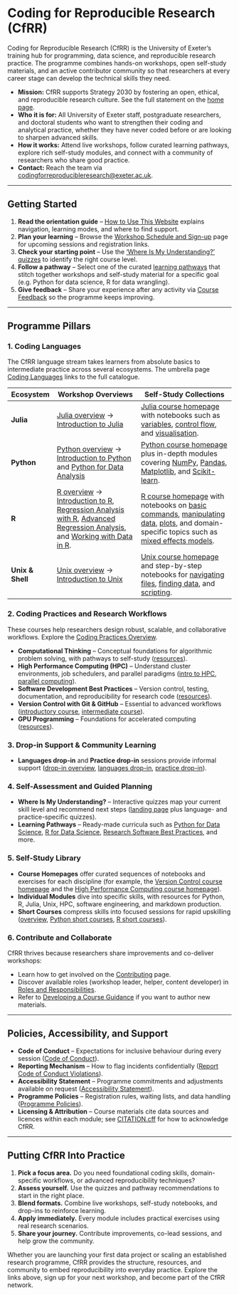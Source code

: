 # Coding for Reproducible Research (CfRR)

Coding for Reproducible Research (CfRR) is the University of Exeter’s training hub for programming, data science, and reproducible research practice. The programme combines hands-on workshops, open self-study materials, and an active contributor community so that researchers at every career stage can develop the technical skills they need.

- **Mission:** CfRR supports Strategy 2030 by fostering an open, ethical, and reproducible research culture. See the full statement on the [home page](https://coding-for-reproducible-research.github.io/CfRR_Courses/home_page.html).
- **Who it is for:** All University of Exeter staff, postgraduate researchers, and doctoral students who want to strengthen their coding and analytical practice, whether they have never coded before or are looking to sharpen advanced skills.
- **How it works:** Attend live workshops, follow curated learning pathways, explore rich self-study modules, and connect with a community of researchers who share good practice.
- **Contact:** Reach the team via [codingforreproducibleresearch@exeter.ac.uk](mailto:codingforreproducibleresearch@exeter.ac.uk).

---

## Getting Started

1. **Read the orientation guide** – [How to Use This Website](https://coding-for-reproducible-research.github.io/CfRR_Courses/cfrr_program_details/how_to_use_CfRR.html) explains navigation, learning modes, and where to find support.
2. **Plan your learning** – Browse the [Workshop Schedule and Sign-up](https://coding-for-reproducible-research.github.io/CfRR_Courses/cfrr_program_details/courses_overview.html) page for upcoming sessions and registration links.
3. **Check your starting point** – Use the [‘Where Is My Understanding?’ quizzes](https://coding-for-reproducible-research.github.io/CfRR_Courses/where_is_my_understanding/homepage_where_is_my_understanding.html) to identify the right course level.
4. **Follow a pathway** – Select one of the curated [learning pathways](https://coding-for-reproducible-research.github.io/CfRR_Courses/pathways/related_courses.html) that stitch together workshops and self-study material for a specific goal (e.g. Python for data science, R for data wrangling).
5. **Give feedback** – Share your experience after any activity via [Course Feedback](https://coding-for-reproducible-research.github.io/CfRR_Courses/cfrr_program_details/course_feedback.html) so the programme keeps improving.

---

## Programme Pillars

### 1. Coding Languages

The CfRR language stream takes learners from absolute basics to intermediate practice across several ecosystems. The umbrella page [Coding Languages](https://coding-for-reproducible-research.github.io/CfRR_Courses/programme_information/coding_languages.html) links to the full catalogue.

| Ecosystem | Workshop Overviews | Self-Study Collections |
|-----------|--------------------|------------------------|
| **Julia** | [Julia overview](https://coding-for-reproducible-research.github.io/CfRR_Courses/programme_information/julia.html) → [Introduction to Julia](https://coding-for-reproducible-research.github.io/CfRR_Courses/programme_information/intro_to_julia.html) | [Julia course homepage](https://coding-for-reproducible-research.github.io/CfRR_Courses/course_homepages/julia.html) with notebooks such as [variables](https://coding-for-reproducible-research.github.io/CfRR_Courses/individual_modules/introduction_to_julia/variables.html), [control flow](https://coding-for-reproducible-research.github.io/CfRR_Courses/individual_modules/introduction_to_julia/control_flow.html), and [visualisation](https://coding-for-reproducible-research.github.io/CfRR_Courses/individual_modules/introduction_to_julia/visualisation.html). |
| **Python** | [Python overview](https://coding-for-reproducible-research.github.io/CfRR_Courses/programme_information/python.html) → [Introduction to Python](https://coding-for-reproducible-research.github.io/CfRR_Courses/programme_information/intro_to_python.html) and [Python for Data Analysis](https://coding-for-reproducible-research.github.io/CfRR_Courses/programme_information/python_for_data_analysis.html) | [Python course homepage](https://coding-for-reproducible-research.github.io/CfRR_Courses/course_homepages/python.html) plus in-depth modules covering [NumPy](https://coding-for-reproducible-research.github.io/CfRR_Courses/individual_modules/python_for_data_analysis/Python_NumPy.html), [Pandas](https://coding-for-reproducible-research.github.io/CfRR_Courses/individual_modules/python_for_data_analysis/Python_Pandas.html), [Matplotlib](https://coding-for-reproducible-research.github.io/CfRR_Courses/individual_modules/python_for_data_analysis/Python_Matplotlib.html), and [Scikit-learn](https://coding-for-reproducible-research.github.io/CfRR_Courses/individual_modules/python_for_data_analysis/Python_ScikitLearn.html). |
| **R** | [R overview](https://coding-for-reproducible-research.github.io/CfRR_Courses/programme_information/R.html) → [Introduction to R](https://coding-for-reproducible-research.github.io/CfRR_Courses/programme_information/intro_to_r.html), [Regression Analysis with R](https://coding-for-reproducible-research.github.io/CfRR_Courses/programme_information/intro_regression_analysis_with_r.html), [Advanced Regression Analysis](https://coding-for-reproducible-research.github.io/CfRR_Courses/programme_information/advanced_regression_analysis_with_r.html), and [Working with Data in R](https://coding-for-reproducible-research.github.io/CfRR_Courses/programme_information/working_with_data_in_r.html). | [R course homepage](https://coding-for-reproducible-research.github.io/CfRR_Courses/course_homepages/R.html) with notebooks on [basic commands](https://coding-for-reproducible-research.github.io/CfRR_Courses/individual_modules/introduction_to_r/basic_commands.html), [manipulating data](https://coding-for-reproducible-research.github.io/CfRR_Courses/individual_modules/introduction_to_r/manipulating_data.html), [plots](https://coding-for-reproducible-research.github.io/CfRR_Courses/individual_modules/introduction_to_r/plots.html), and domain-specific topics such as [mixed effects models](https://coding-for-reproducible-research.github.io/CfRR_Courses/individual_modules/advanced_regression_analysis_with_R/mixed_effects_models.html). |
| **Unix & Shell** | [Unix overview](https://coding-for-reproducible-research.github.io/CfRR_Courses/programme_information/unix.html) → [Introduction to Unix](https://coding-for-reproducible-research.github.io/CfRR_Courses/programme_information/intro_to_unix.html) | [Unix course homepage](https://coding-for-reproducible-research.github.io/CfRR_Courses/course_homepages/unix.html) and step-by-step notebooks for [navigating files](https://coding-for-reproducible-research.github.io/CfRR_Courses/individual_modules/introduction_to_unix/filedir.html), [finding data](https://coding-for-reproducible-research.github.io/CfRR_Courses/individual_modules/introduction_to_unix/find.html), and [scripting](https://coding-for-reproducible-research.github.io/CfRR_Courses/individual_modules/introduction_to_unix/create.html). |

### 2. Coding Practices and Research Workflows

These courses help researchers design robust, scalable, and collaborative workflows. Explore the [Coding Practices Overview](https://coding-for-reproducible-research.github.io/CfRR_Courses/programme_information/coding_practices.html).

- **Computational Thinking** – Conceptual foundations for algorithmic problem solving, with pathways to self-study ([resources](https://coding-for-reproducible-research.github.io/CfRR_Courses/programme_information/computational_thinking.html)).
- **High Performance Computing (HPC)** – Understand cluster environments, job schedulers, and parallel paradigms ([intro to HPC](https://coding-for-reproducible-research.github.io/CfRR_Courses/programme_information/intro_to_hpc.html), [parallel computing](https://coding-for-reproducible-research.github.io/CfRR_Courses/programme_information/parallel_computing.html)).
- **Software Development Best Practices** – Version control, testing, documentation, and reproducibility for research code ([resources](https://coding-for-reproducible-research.github.io/CfRR_Courses/programme_information/software_development_best_practices.html)).
- **Version Control with Git & GitHub** – Essential to advanced workflows ([introductory course](https://coding-for-reproducible-research.github.io/CfRR_Courses/programme_information/intro_to_version_control.html), [intermediate course](https://coding-for-reproducible-research.github.io/CfRR_Courses/programme_information/intermediate_version_control.html)).
- **GPU Programming** – Foundations for accelerated computing ([resources](https://coding-for-reproducible-research.github.io/CfRR_Courses/programme_information/gpus.html)).

### 3. Drop-in Support & Community Learning

- **Languages drop-in** and **Practice drop-in** sessions provide informal support ([drop-in overview](https://coding-for-reproducible-research.github.io/CfRR_Courses/programme_information/drop_in.html), [languages drop-in](https://coding-for-reproducible-research.github.io/CfRR_Courses/programme_information/languages_drop_in.html), [practice drop-in](https://coding-for-reproducible-research.github.io/CfRR_Courses/programme_information/practice_drop_in.html)).

### 4. Self-Assessment and Guided Planning

- **Where Is My Understanding?** – Interactive quizzes map your current skill level and recommend next steps ([landing page](https://coding-for-reproducible-research.github.io/CfRR_Courses/where_is_my_understanding/homepage_where_is_my_understanding.html) plus language- and practice-specific quizzes).
- **Learning Pathways** – Ready-made curricula such as [Python for Data Science](https://coding-for-reproducible-research.github.io/CfRR_Courses/pathways/python_ds.html), [R for Data Science](https://coding-for-reproducible-research.github.io/CfRR_Courses/pathways/r_ds.html), [Research Software Best Practices](https://coding-for-reproducible-research.github.io/CfRR_Courses/pathways/related_courses.html), and more.

### 5. Self-Study Library

- **Course Homepages** offer curated sequences of notebooks and exercises for each discipline (for example, the [Version Control course homepage](https://coding-for-reproducible-research.github.io/CfRR_Courses/course_homepages/version_control.html) and the [High Performance Computing course homepage](https://coding-for-reproducible-research.github.io/CfRR_Courses/course_homepages/high_performance_computing.html)).
- **Individual Modules** dive into specific skills, with resources for Python, R, Julia, Unix, HPC, software engineering, and markdown production.
- **Short Courses** compress skills into focused sessions for rapid upskilling ([overview](https://coding-for-reproducible-research.github.io/CfRR_Courses/short_courses/overview.html), [Python short courses](https://coding-for-reproducible-research.github.io/CfRR_Courses/short_courses/python.html), [R short courses](https://coding-for-reproducible-research.github.io/CfRR_Courses/short_courses/r.html)).

### 6. Contribute and Collaborate

CfRR thrives because researchers share improvements and co-deliver workshops:

- Learn how to get involved on the [Contributing](https://coding-for-reproducible-research.github.io/CfRR_Courses/contributing/contributing.html) page.
- Discover available roles (workshop leader, helper, content developer) in [Roles and Responsibilities](https://coding-for-reproducible-research.github.io/CfRR_Courses/contributing/roles.html).
- Refer to [Developing a Course Guidance](https://coding-for-reproducible-research.github.io/CfRR_Courses/contributing/developing_a_course.html) if you want to author new materials.

---

## Policies, Accessibility, and Support

- **Code of Conduct** – Expectations for inclusive behaviour during every session ([Code of Conduct](https://coding-for-reproducible-research.github.io/CfRR_Courses/cfrr_program_details/code_of_conduct.html)).
- **Reporting Mechanism** – How to flag incidents confidentially ([Report Code of Conduct Violations](https://coding-for-reproducible-research.github.io/CfRR_Courses/cfrr_program_details/code_of_conduct_violations.html)).
- **Accessibility Statement** – Programme commitments and adjustments available on request ([Accessibility Statement](https://coding-for-reproducible-research.github.io/CfRR_Courses/cfrr_program_details/accessibility.html)).
- **Programme Policies** – Registration rules, waiting lists, and data handling ([Programme Policies](https://coding-for-reproducible-research.github.io/CfRR_Courses/cfrr_program_details/programme_policies.html)).
- **Licensing & Attribution** – Course materials cite data sources and licences within each module; see [CITATION.cff](CITATION.cff) for how to acknowledge CfRR.

---

## Putting CfRR Into Practice

1. **Pick a focus area.** Do you need foundational coding skills, domain-specific workflows, or advanced reproducibility techniques?
2. **Assess yourself.** Use the quizzes and pathway recommendations to start in the right place.
3. **Blend formats.** Combine live workshops, self-study notebooks, and drop-ins to reinforce learning.
4. **Apply immediately.** Every module includes practical exercises using real research scenarios.
5. **Share your journey.** Contribute improvements, co-lead sessions, and help grow the community.

Whether you are launching your first data project or scaling an established research programme, CfRR provides the structure, resources, and community to embed reproducibility into everyday practice. Explore the links above, sign up for your next workshop, and become part of the CfRR network.
